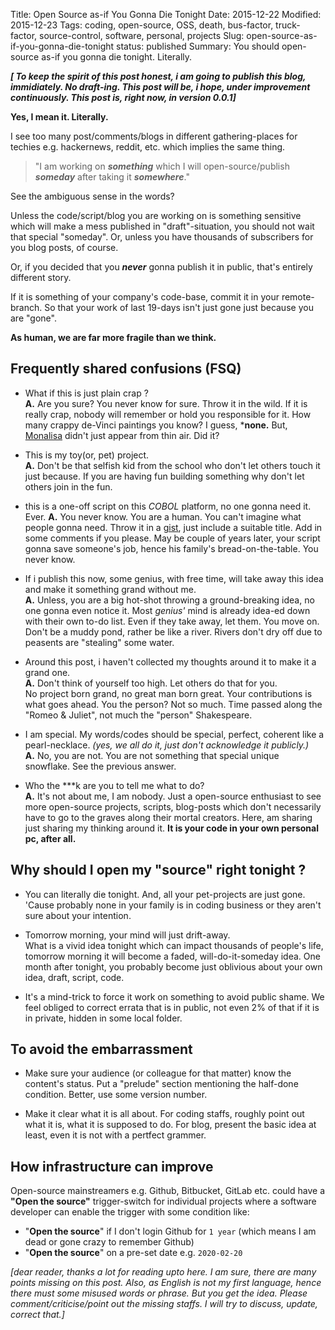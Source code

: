 Title: Open Source as-if You Gonna Die Tonight
Date: 2015-12-22
Modified: 2015-12-23
Tags: coding, open-source, OSS, death, bus-factor, truck-factor, source-control, software, personal, projects
Slug: open-source-as-if-you-gonna-die-tonight
status: published
Summary: You should open-source as-if you gonna die tonight. Literally.

***[ To keep the spirit of this post honest, i am going to publish this blog, immidiately. No __draft__-ing. This post will be, i hope, under improvement continuously. This post is, right now, in version 0.0.1]***
  
  

**Yes, I mean it. Literally.**

I see too many post/comments/blogs in different gathering-places for techies e.g. hackernews, reddit, etc. which implies the same thing. 

> "I am working on ***something*** which I will open-source/publish
> ***someday*** after taking it ***somewhere***."

See the ambiguous sense in the words?  

Unless the code/script/blog you are working on is something sensitive which will make a mess published in "draft"-situation, you should not wait that special "someday". Or, unless you have thousands of subscribers for you blog posts, of course.

Or, if you decided that you ***never*** gonna publish it in public, that's entirely different story.

If it is something of your company's code-base, commit it in your remote-branch. So that your work of last 19-days isn't just gone just because you are "gone".

**As human, we are far more fragile than we think.**


Frequently shared confusions (FSQ)
------------------------------------
 * What if this is just plain crap ?  
 **A.** Are you sure? You never know for sure. Throw it in the wild. If it is really crap, nobody will remember or hold you responsible for it. How many crappy de-Vinci paintings you know? I guess, ***none.** But, [Monalisa](https://en.wikipedia.org/wiki/Mona_Lisa) didn't just appear from thin air. Did it?
   
 * This is my toy(or, pet) project.  
 **A.** Don't be that selfish kid from the school who don't let others touch it just because. If you are having fun building something why don't let others join in the fun.
   
 * this is a one-off script on this *COBOL* platform, no one gonna need it.  Ever.
 **A.** You never know. You are a human. You can't imagine what people gonna need. Throw it in a [gist](https://gist.github.com/), just include a suitable title. Add in some comments if you please. May be couple of years later, your script gonna save someone's job, hence his family's bread-on-the-table. You never know.  
   
 * If i publish this now, some genius, with free time, will take away this idea and make it something grand without me.  
 **A.** Unless, you are a big hot-shot throwing a ground-breaking idea, no one gonna even notice it. Most _genius'_ mind is already idea-ed down with their own to-do list. Even if they take away, let them. You move on. 
 Don't be a muddy pond, rather be like a river. Rivers don't dry off due to peasents are "stealing" some water.  
   
 * Around this post, i haven't collected my thoughts around it to make it a grand one.  
 **A.** Don't think of yourself too high. Let others do that for you.  
 No project born grand, no great man born great. Your contributions is what goes ahead. You the person? Not so much. Time passed along the "Romeo & Juliet", not much the "person" Shakespeare.  
 
 * I am special. My words/codes should be special, perfect, coherent like a pearl-necklace.  _(yes, we all do it, just don't acknowledge it publicly.)_  
 **A.** No, you are not. You are not something that special unique snowflake. See the previous answer.
 
 * Who the \*\*\*k are you to tell me what to do?  
 **A.** It's not about me, I am nobody. Just a open-source enthusiast to see more open-source projects, scripts, blog-posts which don't necessarily have to go to the graves along their mortal creators. Here, am sharing just sharing my thinking around it.
 **It is your code in your own personal pc, after all.**
  
  
Why should I open my "source" right tonight ?
--------------------
 * You can literally die tonight. 
 And, all your pet-projects are just gone. 'Cause probably none in your family is in coding business or they aren't sure about your intention. 
  
 * Tomorrow morning, your mind will just drift-away.  
 What is a vivid idea tonight which can impact thousands of people's life, tomorrow morning it will become a faded, will-do-it-someday idea. One month after tonight, you probably become just oblivious about your own idea, draft, script, code.

 * It's a mind-trick to force it work on something to avoid public shame. We feel obliged to correct errata that is in public, not even 2% of that if it is in private, hidden in some local folder. 
  
  
  
To avoid the embarrassment
----------------------------
 * Make sure your audience (or colleague for that matter) know the content's status. Put a "prelude" section mentioning the half-done condition. Better, use some version number.
  
 * Make it clear what it is all about. For coding staffs, roughly point out what it is, what it is supposed to do. For blog, present the basic idea at least, even it is not with a pertfect grammer.
  
  
How infrastructure can improve
--------------------
Open-source mainstreamers e.g. Github, Bitbucket, GitLab etc. could have a **"Open the source"** trigger-switch for individual projects where a software developer can enable the trigger with some condition like:

  * "**Open the source**" if I don't login Github for `1 year` (which means I am dead or gone crazy to remember Github)
  * "**Open the source**" on a pre-set date e.g. `2020-02-20`
  
  
  
_[dear reader, thanks a lot for reading upto here. I am sure, there are many points missing on this post. Also, as English is not my first language, hence there must some misused words or phrase. But you get the idea. Please comment/criticise/point out the missing staffs. I will try to discuss, update, correct that.]_